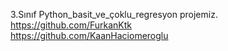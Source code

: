 3.Sınıf Python_basit_ve_çoklu_regresyon projemiz.	
https://github.com/FurkanKtk		
https://github.com/KaanHaciomeroglu	

